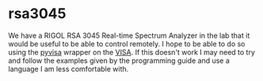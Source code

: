 # rsa3045

We have a RIGOL RSA 3045 Real-time Spectrum Analyzer in the lab that it would be useful to be able to control remotely.  I hope to be able to do so using the [pyvisa](https://pyvisa.readthedocs.io/en/latest/introduction/getting.html) wrapper on the [VISA](http://www.ni.com/visa/).  If this doesn't work I may need to try and follow the examples given by the programming guide and use a language I am less comfortable with.
